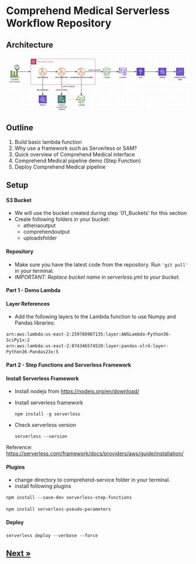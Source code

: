 # Comprehend Medical Serverless Workflow Repository

## Architecture

![alt text](images/architecture.png "Logo Title Text 1")

## Outline
1. Build basic lambda function
2. Why use a framework such as Serverless or SAM?
3. Quick overview of Comprehend Medical interface
4. Comprehend Medical pipeline demo (Step Function)
5. Deploy Comprehend Medical pipeline


## Setup
#### S3 Bucket
* We will use the bucket created during step '01_Buckets' for this section
* Create following folders in your bucket:
    * athenaoutput
    * comprehendoutput
    * uploadsfolder

#### Repository
* Make sure you have the latest code from the repository. Run ```'git pull'``` in your terminal.
* *IMPORTANT: Replace bucket name in serverless.yml to your bucket.*

#### Part 1 - Demo Lambda
#### Layer References
* Add the following layers to the Lambda function to use Numpy and Pandas libraries:
```
arn:aws:lambda:us-east-2:259788987135:layer:AWSLambda-Python36-SciPy1x:2
arn:aws:lambda:us-east-2:874346574520:layer:pandas-xlrd-layer-Python36-Pandas23x:5
```

#### Part 2 - Step Functions and Serverless Framework
#### Install Serverless Framework
* Install nodejs from https://nodejs.org/en/download/

* Install serverless framework
    ```
    npm install -g serverless
    ```
* Check serverless version
    ```
    serverless --version
    ```

Reference: https://serverless.com/framework/docs/providers/aws/guide/installation/

#### Plugins
* change directory to comprehend-service folder in your terminal.
* install following plugins
```
npm install --save-dev serverless-step-functions

npm install serverless-pseudo-parameters
```

#### Deploy
```
serverless deploy --verbose --force
```

## [Next »](../07_FDA_Product_Indications/README.md)
